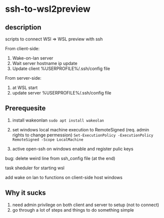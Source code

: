 # ssh-to-wsl2preview

## description

scripts to connect WSl => WSL preview with ssh

From client-side:
1. Wake-on-lan server
2. Wait server hostname ip update
3. Update client %USERPROFILE%/.ssh/config file

From server-side:
1. at WSL start
2. update server %USERPROFILE%/.ssh/config file



## Prerequesite
1. install wakeonlan
`sudo apt install wakeolan`

1. set windows local machine execution to RemoteSigned
(req. admin rights to change permession)
`Set-ExecutionPolicy -ExecutionPolicy RemoteSigned -Scope LocalMachine`

2. active open-ssh on windows enable and register pulic keys

bug: delete weird line from ssh_config file (at the end)

task sheduler for starting wsl


add wake on lan to functions on client-side host windows


## Why it sucks

1. need admin privilege on both client and server to setup (not to connect)
2. go through a lot of steps and things to do something simple

